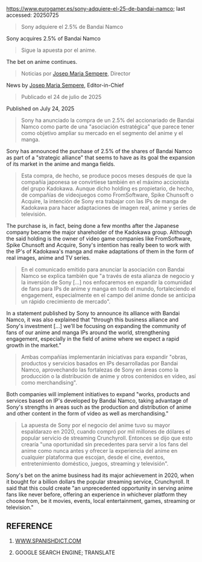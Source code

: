 https://www.eurogamer.es/sony-adquiere-el-25-de-bandai-namco; last accessed: 20250725

> Sony adquiere el 2.5% de Bandai Namco

Sony acquires 2.5% of Bandai Namco

> Sigue la apuesta por el anime.

The bet on anime continues.

> Noticias por [Josep Maria Sempere](https://www.eurogamer.es/authors/josep-maria-sempere), Director

News by [Josep Maria Sempere](https://www.eurogamer.es/authors/josep-maria-sempere), Editor-in-Chief

> Publicado el 24 de julio de 2025

Published on July 24, 2025

> Sony ha anunciado la compra de un 2.5% del accionariado de Bandai Namco como parte de una "asociación estratégica" que parece tener como objetivo ampliar su mercado en el segmento del anime y el manga.

Sony has announced the purchase of 2.5% of the shares of Bandai Namco as part of a "strategic alliance" that seems to have as its goal the expansion of its market in the anime and manga fields.

> Esta compra, de hecho, se produce pocos meses después de que la compañía japonesa se convirtiese también en el máximo accionista del grupo Kadokawa. Aunque dicho holding es propietario, de hecho, de compañías de videojuegos como FromSoftware, Spike Chunsoft o Acquire, la intención de Sony era trabajar con las IPs de manga de Kadokawa para hacer adaptaciones de imagen real, anime y series de televisión.

The purchase is, in fact, being done a few months after the Japanese company became the major shareholder of the Kadokawa group. Although the said holding is the owner of video game companies like FromSoftware, Spike Chunsoft and Acquire, Sony's intention has really been to work with the IP's of Kadokawa's manga and make adaptations of them in the form of real images, anime and TV series.

> En el comunicado emitido para anunciar la asociación con Bandai Namco se explica también que "a través de esta alianza de negocio y la inversión de Sony [...] nos enfocaremos en expandir la comunidad de fans para IPs de anime y manga en todo el mundo, fortaleciendo el engagement, especialmente en el campo del anime donde se anticipa un rápido crecimiento de mercado".

In a statement published by Sony to announce its alliance with Bandai Namco, it was also explained that "through this business alliance and Sony's investment [...] we'll be focusing on expanding the community of fans of our anime and manga IPs around the world, strengthening engagement, especially in the field of anime where we expect a rapid growth in the market."

> Ambas compañías implementarán iniciativas para expandir "obras, productos y servicios basados en IPs desarrolladas por Bandai Namco, aprovechando las fortalezas de Sony en áreas como la producción o la distribución de anime y otros contenidos en vídeo, así como merchandising".

Both companies will implement initiatives to expand "works, products and services based on IP's developed by Bandai Namco, taking advantage of Sony's strengths in areas such as the production and distribution of anime and other content in the form of video as well as merchandising."

> La apuesta de Sony por el negocio del anime tuvo su mayor espaldarazo en 2020, cuando compró por mil millones de dólares el popular servicio de streaming Crunchyroll. Entonces se dijo que esto crearía "una oportunidad sin precedentes para servir a los fans del anime como nunca antes y ofrecer la experiencia del anime en cualquier plataforma que escojan, desde el cine, eventos, entretenimiento doméstico, juegos, streaming y televisión". 

Sony's bet on the anime business had its major achievement in 2020, when it bought for a billion dollars the popular streaming service, Crunchyroll. It said that this could create "an unprecedented opportunity in serving anime fans like never before, offering an experience in whichever platform they choose from, be it movies, events, local entertainment, games, streaming or television."

## REFERENCE

1) [WWW.SPANISHDICT.COM](https://www.spanishdict.com)

2) GOOGLE SEARCH ENGINE; TRANSLATE
